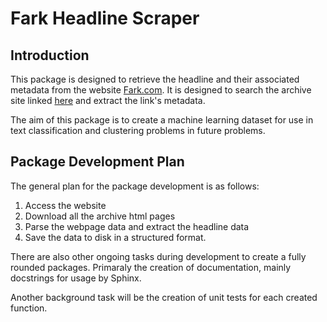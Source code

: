 # Fark Headline Scraper

## Introduction

This package is designed to retrieve the headline and their associated metadata
from the website [Fark.com](https://www.fark.com/). It is designed to search
the archive site linked [here](https://www.fark.com/archives/) and extract 
the link's metadata.

The aim of this package is to create a machine learning dataset for use in text
classification and clustering problems in future problems. 

## Package Development Plan

The general plan for the package development is as follows:

1) Access the website
2) Download all the archive html pages
3) Parse the webpage data and extract the headline data
4) Save the data to disk in a structured format.

There are also other ongoing tasks during development to create a fully rounded
packages. Primaraly the creation of documentation, mainly docstrings for usage 
by Sphinx.

Another background task will be the creation of unit tests for each created 
function.  